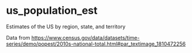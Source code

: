 # us_population_est
Estimates of the US by region, state, and territory


Data from
https://www.census.gov/data/datasets/time-series/demo/popest/2010s-national-total.html#par_textimage_1810472256
